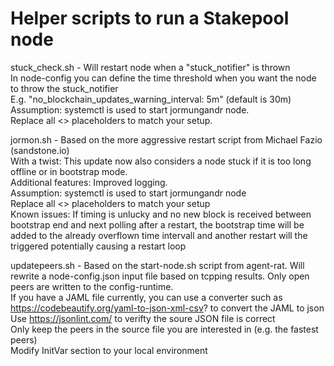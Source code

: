 # Helper scripts to run a Stakepool node

stuck_check.sh - Will restart node when a "stuck_notifier" is thrown\
                 In node-config you can define the time threshold when you want the node to throw the stuck_notifier\
                 E.g. "no_blockchain_updates_warning_interval: 5m" (default is 30m)
                 Assumption: systemctl is used to start jormungandr node.\
                 Replace all <> placeholders to match your setup.
                 
                

jormon.sh - Based on the more aggressive restart script from Michael Fazio (sandstone.io)\
            With a twist: This update now also considers a node stuck if it is too long offline or in bootstrap mode.\
            Additional features: Improved logging.\
            Assumption: systemctl is used to start jormungandr node\
            Replace all <> placeholders to match your setup\
            Known issues: If timing is unlucky and no new block is received between bootstrap end and next polling after a restart, the bootstrap time will be added to the already overflown time intervall and another restart will the triggered potentially causing a restart loop
            
updatepeers.sh - Based on the start-node.sh script from agent-rat. Will rewrite a node-config.json input file based on tcpping results. Only open peers are written to the config-runtime.\
               If you have a JAML file currently, you can use a converter such as https://codebeautify.org/yaml-to-json-xml-csv? to convert the JAML to json\
              Use https://jsonlint.com/ to verifty the soure JSON file is correct\
              Only keep the peers in the source file you are interested in (e.g. the fastest peers)\
              Modify InitVar section to your local environment
